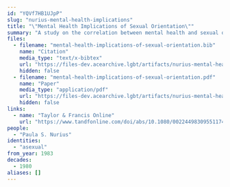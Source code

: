 ```yaml
---
id: "YQVf7HB1UJpP"
slug: "nurius-mental-health-implications"
title: "\"Mental Health Implications of Sexual Orientation\""
summary: "A study on the correlation between mental health and sexual orientation which includes asexual people as a sample group"
files:
  - filename: "mental-health-implications-of-sexual-orientation.bib"
    name: "Citation"
    media_type: "text/x-bibtex"
    url: "https://files-dev.acearchive.lgbt/artifacts/nurius-mental-health-implications/mental-health-implications-of-sexual-orientation.bib"
    hidden: false
  - filename: "mental-health-implications-of-sexual-orientation.pdf"
    name: "Paper"
    media_type: "application/pdf"
    url: "https://files-dev.acearchive.lgbt/artifacts/nurius-mental-health-implications/mental-health-implications-of-sexual-orientation.pdf"
    hidden: false
links:
  - name: "Taylor & Francis Online"
    url: "https://www.tandfonline.com/doi/abs/10.1080/00224498309551174"
people:
  - "Paula S. Nurius"
identities:
  - "asexual"
from_year: 1983
decades:
  - 1980
aliases: []
---
```

